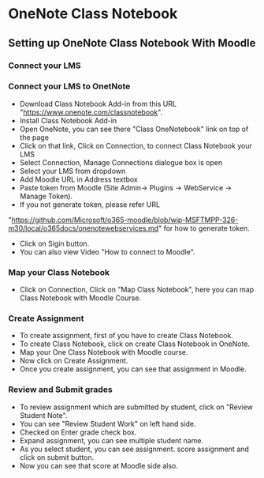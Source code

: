 # OneNote Class Notebook

## Setting up OneNote Class Notebook With Moodle

### Connect your LMS

### Connect your LMS to OnetNote 
  
  * Download Class Notebook Add-in from this URL "https://www.onenote.com/classnotebook".
  * Install Class Notebook Add-in
  * Open OneNote, you can see there "Class OneNotebook" link on top of the page
  * Click on that link, Click on Connection, to connect Class Notebook your LMS
  * Select Connection, Manage Connections dialogue box is open
  * Select your LMS from dropdown
  * Add Moodle URL in Address textbox
  * Paste token from Moodle (Site Admin-> Plugins -> WebService -> Manage Token).
  * If you not generate token, please refer URL
  
  "https://github.com/Microsoft/o365-moodle/blob/wip-MSFTMPP-326-m30/local/o365docs/onenotewebservices.md" for how to generate token.
  
  * Click on Sigin button.
  * You can also view Video "How to connect to Moodle".
  
### Map your Class Notebook
    
  * Click on Connection, Click on "Map Class Notebook", here you can map Class Notebook with Moodle Course.
    
### Create Assignment
  
  * To create assignment, first of you have to create Class Notebook.
  * To create Class Notebook, click on create Class Notebook in OneNote.
  * Map your One Class Notebook with Moodle course.
  * Now click on Create Assignment.
  * Once you create assignment, you can see that assignment in Moodle.
    
### Review and Submit grades
  
  * To review assignment which are submitted by student, click on "Review Student Note".
  * You can see "Review Student Work" on left hand side.
  * Checked on Enter grade check box.
  * Expand assignment, you can see multiple student name.
  * As you select student, you can see assignment. score assignment and click on submit button.
  * Now you can see that score at Moodle side also.
    
